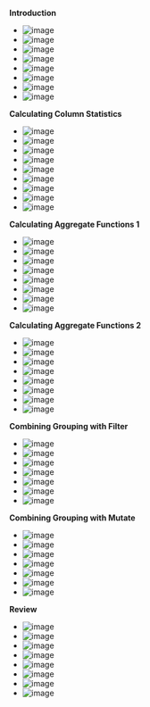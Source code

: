 **Introduction**
- ![image](https://github.com/user-attachments/assets/3840aac2-fed7-4795-a7b1-a7dc09ad92f0)
- ![image](https://github.com/user-attachments/assets/8b3b1a0e-e5b1-48c6-ba7a-4eaa2a6f3880)
- ![image](https://github.com/user-attachments/assets/66e69617-54f7-47dc-b576-5d7a2cd18cdb)
- ![image](https://github.com/user-attachments/assets/f2d472a7-6a23-490d-a387-3746ec41e6ed)
- ![image](https://github.com/user-attachments/assets/eb12f6ae-d901-4d6f-b059-733083b7463b)
- ![image](https://github.com/user-attachments/assets/66c2bd4e-3f98-4f5b-8f76-0f5fbd88ac12)
- ![image](https://github.com/user-attachments/assets/d5b13404-c607-4e51-93c9-8865c90982c0)
- ![image](https://github.com/user-attachments/assets/0c727ec9-cfe4-4b6c-b07d-45d9ae9a0bbc)

**Calculating Column Statistics**
- ![image](https://github.com/user-attachments/assets/e06f56b4-ee50-4724-9aa1-d9a2c7e2aacc)
- ![image](https://github.com/user-attachments/assets/097f7230-c1c7-4502-90af-00dda537a276)
- ![image](https://github.com/user-attachments/assets/a20692ea-0caa-426d-91f0-3d80be45c711)
- ![image](https://github.com/user-attachments/assets/b5dddb5f-f397-4136-8df3-428781f5f0be)
- ![image](https://github.com/user-attachments/assets/1124b962-1cf5-49a0-aff7-8feb1a8bb580)
- ![image](https://github.com/user-attachments/assets/7b4f4dc7-fceb-4dbb-95dd-6a4627127442)
- ![image](https://github.com/user-attachments/assets/459449e4-5d7e-45da-8aed-1b400dbc15f4)
- ![image](https://github.com/user-attachments/assets/01a50384-d9ef-4fa7-a4cb-5f53f09ce421)
- ![image](https://github.com/user-attachments/assets/761e1414-ce1c-479e-b93b-97da88410a9b)

**Calculating Aggregate Functions 1**
- ![image](https://github.com/user-attachments/assets/aa973dc4-e763-4b7b-8cec-68a550f302d8)
- ![image](https://github.com/user-attachments/assets/9f883ee1-54ab-4297-bc25-5aa22803ca10)
- ![image](https://github.com/user-attachments/assets/a7f62863-24a6-429a-a1c5-77901c17e360)
- ![image](https://github.com/user-attachments/assets/7a70fac1-ff99-44d0-961c-2ece6180451b)
- ![image](https://github.com/user-attachments/assets/17de56ed-0e1f-4933-8169-cc7726d7917a)
- ![image](https://github.com/user-attachments/assets/916ef675-c1d7-4ace-b8c4-cbb5c04bac44)
- ![image](https://github.com/user-attachments/assets/9fe3119c-433e-489f-b561-9df944684b10)
- ![image](https://github.com/user-attachments/assets/d8ed36c2-779d-4496-b0fb-e6da024df32c)

**Calculating Aggregate Functions 2**
- ![image](https://github.com/user-attachments/assets/171b5744-764d-4e5a-820b-790975facbda)
- ![image](https://github.com/user-attachments/assets/617e898f-4bf8-4477-a6f7-e73218e72f0f)
- ![image](https://github.com/user-attachments/assets/bad2c36d-1d04-4b36-9e95-b40819329eec)
- ![image](https://github.com/user-attachments/assets/c093166c-c8cf-4765-9983-2b4771a8fec5)
- ![image](https://github.com/user-attachments/assets/c53d5750-4c31-4ce6-8fe2-e981d998d63b)
- ![image](https://github.com/user-attachments/assets/ea978f7d-62f5-4f4d-a398-0fc613de0a0d)
- ![image](https://github.com/user-attachments/assets/7d8f9afd-0c11-4a15-a48a-0c8ef3c1e9fa)
- ![image](https://github.com/user-attachments/assets/9fdfb664-9ed2-4d44-b2c4-3326ea383886)

**Combining Grouping with Filter**
- ![image](https://github.com/user-attachments/assets/9c477344-2cc1-4b56-8e94-28489a0aba35)
- ![image](https://github.com/user-attachments/assets/a1a7173a-0dbf-456a-ae89-1fc5f7016d17)
- ![image](https://github.com/user-attachments/assets/cf8b6da9-20bf-4a7f-a475-3847e1275ca2)
- ![image](https://github.com/user-attachments/assets/496f73f8-934d-40c3-b5e6-b2d762f238a4)
- ![image](https://github.com/user-attachments/assets/a4d655f6-abf7-4311-9c0b-d83ba5450819)
- ![image](https://github.com/user-attachments/assets/b58326cc-6cba-485a-82de-8a0cc29fb07b)
- ![image](https://github.com/user-attachments/assets/bb39370d-f581-4ce6-a7cd-64271ae9620c)

**Combining Grouping with Mutate**
- ![image](https://github.com/user-attachments/assets/ee48803b-4936-4e41-b386-75ca06c62e52)
- ![image](https://github.com/user-attachments/assets/14e37dc6-f334-4ed5-93db-3517070e3652)
- ![image](https://github.com/user-attachments/assets/1196da50-caab-451a-9e24-d4fdc38ccfc1)
- ![image](https://github.com/user-attachments/assets/a5679d4f-4208-462b-95b4-25ada26d4546)
- ![image](https://github.com/user-attachments/assets/b2505071-ccfe-4944-a032-1c0e3b236f7f)
- ![image](https://github.com/user-attachments/assets/f1394afd-a360-4e11-b61c-985afc70444a)
- ![image](https://github.com/user-attachments/assets/4df83cd6-240b-47c6-822c-05eeef5fc3b7)

**Review**
- ![image](https://github.com/user-attachments/assets/a577ffa6-e825-4bd2-8e07-1112f76bb2a1)
- ![image](https://github.com/user-attachments/assets/4f28e842-510a-441b-8c9c-bbe48a5ef8b9)
- ![image](https://github.com/user-attachments/assets/03a43d1c-3264-438e-b6bf-340a09291d42)
- ![image](https://github.com/user-attachments/assets/08387419-e9ec-4758-b876-6b7533163f42)
- ![image](https://github.com/user-attachments/assets/890b9c20-ff3e-41cf-a279-3b07996f087f)
- ![image](https://github.com/user-attachments/assets/8e9185a9-9ca4-40dc-94a6-c2b40f897e5c)
- ![image](https://github.com/user-attachments/assets/6a860b8a-32ae-48b5-a38e-e869a5bc3732)
- ![image](https://github.com/user-attachments/assets/05d4f0cd-f716-477c-b476-fd9bbba24665)









